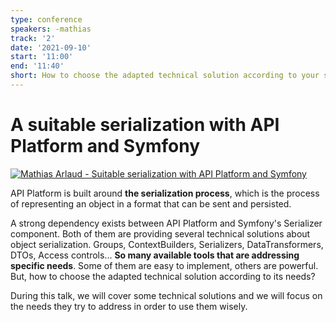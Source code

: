 ```yaml
---
type: conference
speakers: -mathias
track: '2'
date: '2021-09-10'
start: '11:00'
end: '11:40'
short: How to choose the adapted technical solution according to your serialization needs.
---
```


# A suitable serialization with API Platform and Symfony

[![Mathias Arlaud - Suitable serialization with API Platform and Symfony](https://img.youtube.com/vi/mYwL8snWvTs/0.jpg)](https://www.youtube.com/watch?v=mYwL8snWvTs&list=PL3hoUDjLa7eSo7-CAyiirYfhJe4h_Wxs4&index=11)

API Platform is built around **the serialization process**, which is the process of representing an object in a format that can be sent and persisted.

A strong dependency exists between API Platform and Symfony's Serializer component. Both of them are providing several technical solutions about object serialization. Groups, ContextBuilders, Serializers, DataTransformers, DTOs, Access controls... **So many available tools that are addressing specific needs**. Some of them are easy to implement, others are powerful. But, how to choose the adapted technical solution according to its needs?

During this talk, we will cover some technical solutions and we will focus on the needs they try to address in order to use them wisely.
